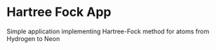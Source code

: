 # Hartree Fock App
Simple application implementing Hartree-Fock method for atoms from Hydrogen to Neon

